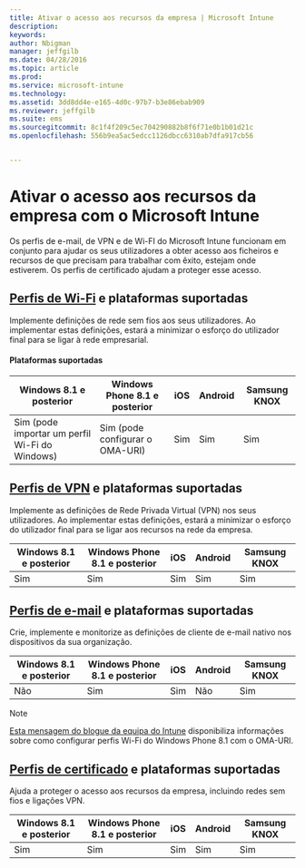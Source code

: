 ```yaml
---
title: Ativar o acesso aos recursos da empresa | Microsoft Intune
description: 
keywords: 
author: Nbigman
manager: jeffgilb
ms.date: 04/28/2016
ms.topic: article
ms.prod: 
ms.service: microsoft-intune
ms.technology: 
ms.assetid: 3dd8dd4e-e165-4d0c-97b7-b3e86ebab909
ms.reviewer: jeffgilb
ms.suite: ems
ms.sourcegitcommit: 8c1f4f209c5ec704290882b8f6f71e0b1b01d21c
ms.openlocfilehash: 556b9ea5ac5edcc1126dbcc6310ab7dfa917cb56


---
```


# Ativar o acesso aos recursos da empresa com o Microsoft Intune
Os perfis de e-mail, de VPN e de Wi-FI do Microsoft Intune funcionam em conjunto para ajudar os seus utilizadores a obter acesso aos ficheiros e recursos de que precisam para trabalhar com êxito, estejam onde estiverem. Os perfis de certificado ajudam a proteger esse acesso.

## [Perfis de Wi-Fi](wi-fi-connections-in-microsoft-intune.md) e plataformas suportadas

Implemente definições de rede sem fios aos seus utilizadores. Ao implementar estas definições, estará a minimizar o esforço do utilizador final para se ligar à rede empresarial.
#### Plataformas suportadas

|Windows 8.1 e posterior|Windows Phone 8.1 e posterior|iOS|Android|Samsung KNOX|
|---------------------|---------------------------|---|-------|------------|
|Sim (pode importar um perfil Wi-Fi do Windows)|Sim (pode configurar o OMA-URI) |Sim|Sim|Sim|

## [Perfis de VPN](vpn-connections-in-microsoft-intune.md) e plataformas suportadas
Implemente as definições de Rede Privada Virtual (VPN) nos seus utilizadores. Ao implementar estas definições, estará a minimizar o esforço do utilizador final para se ligar aos recursos na rede da empresa.

|Windows 8.1 e posterior|Windows Phone 8.1 e posterior|iOS|Android|Samsung KNOX|
|---------------------|---------------------------|---|-------|------------|
|Sim|Sim|Sim|Sim|Sim|

## [Perfis de e-mail](configure-access-to-corporate-email-using-email-profiles-with-microsoft-intune.md) e plataformas suportadas
Crie, implemente e monitorize as definições de cliente de e-mail nativo nos dispositivos da sua organização.

|Windows 8.1 e posterior|Windows Phone 8.1 e posterior|iOS|Android|Samsung KNOX|
|---------------------|---------------------------|---|-------|------------|
|Não|Sim|Sim|Não|Sim|
> [!NOTE]
> [Esta mensagem do blogue da equipa do Intune](https://blogs.technet.microsoft.com/enterprisemobility/2015/02/19/using-oma-uri-to-create-custom-wi-fi-profiles-for-windows-phone-8-1/) disponibiliza informações sobre como configurar perfis Wi-Fi do Windows Phone 8.1 com o OMA-URI.

## [Perfis de certificado](secure-resource-access-with-certificate-profiles.md) e plataformas suportadas
Ajuda a proteger o acesso aos recursos da empresa, incluindo redes sem fios e ligações VPN.

|Windows 8.1 e posterior|Windows Phone 8.1 e posterior|iOS|Android|Samsung KNOX|
|---------------------|---------------------------|---|-------|------------|
|Sim|Sim|Sim|Sim|Sim|



<!--HONumber=Jul16_HO2-->


